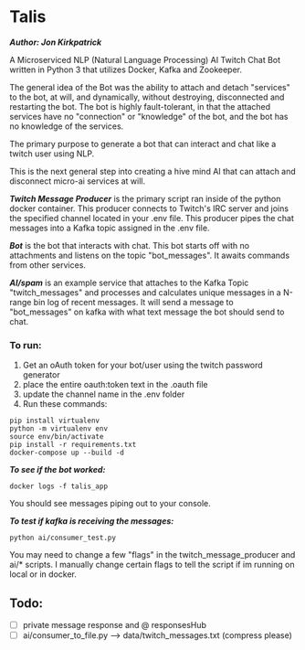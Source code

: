 # Talis

***Author: Jon Kirkpatrick***

A Microserviced NLP (Natural Language Processing) AI Twitch Chat Bot written in Python 3 that utilizes Docker, Kafka and Zookeeper.

The general idea of the Bot was the ability to attach and detach "services" to the bot, at will, and dynamically, without destroying, disconnected and restarting the bot. The bot is highly fault-tolerant, in that the attached services have no "connection" or "knowledge" of the bot, and the bot has no knowledge of the services.

The primary purpose to generate a bot that can interact and chat like a twitch user using NLP.

This is the next general step into creating a hive mind AI that can attach and disconnect micro-ai services at will.

***Twitch Message Producer*** is the primary script ran inside of the python docker container. This producer connects to Twitch's IRC server and joins the specified channel located in your .env file. This producer pipes the chat messages into a Kafka topic assigned in the .env file.

***Bot*** is the bot that interacts with chat. This bot starts off with no attachments and listens on the topic "bot_messages". It awaits commands from other services.

***AI/spam*** is an example service that attaches to the Kafka Topic "twitch_messages" and processes and calculates unique messages in a N-range bin log of recent messages. It will send a message to "bot_messages" on kafka with what text message the bot should send to chat.


### To run:

1. Get an oAuth token for your bot/user using the twitch password generator
2. place the entire oauth:token text in the .oauth file
3. update the channel name in the .env folder
4. Run these commands:

```
pip install virtualenv
python -m virtualenv env
source env/bin/activate
pip install -r requirements.txt
docker-compose up --build -d
```

***To see if the bot worked:***

```
docker logs -f talis_app
```

You should see messages piping out to your console.

***To test if kafka is receiving the messages:***
```
python ai/consumer_test.py
```

You may need to change a few "flags" in the twitch_message_producer and ai/* scripts. I manually change certain flags to tell the script if im running on local or in docker.

## Todo:
- [ ] private message response and @ responsesHub
- [ ] ai/consumer_to_file.py  --> data/twitch_messages.txt (compress please)
